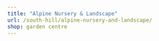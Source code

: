 ```yaml
---
title: "Alpine Nursery & Landscape"
url: /south-hill/alpine-nursery-and-landscape/
shop: garden centre
---
```

